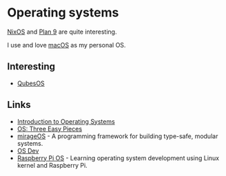 # Operating systems
[NixOS](linux/nixos.md) and [Plan 9](http://www.wikiwand.com/en/Plan_9_from_Bell_Labs) are quite interesting.

I use and love [macOS](../macOS/macOS.md) as my personal OS.

## Interesting
- [QubesOS](https://www.qubes-os.org/)

## Links
- [Introduction to Operating Systems](http://pages.cs.wisc.edu/~bart/537/lecturenotes/titlepage.html)
- [OS: Three Easy Pieces](http://pages.cs.wisc.edu/~remzi/OSTEP/)
- [mirageOS](https://mirage.io/) - A programming framework for building type-safe, modular systems.
- [OS Dev](https://wiki.osdev.org/Main_Page)
- [Raspberry Pi OS](https://github.com/s-matyukevich/raspberry-pi-os) - Learning operating system development using Linux kernel and Raspberry Pi.